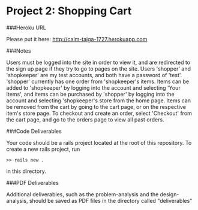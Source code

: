 Project 2: Shopping Cart
========================

###Heroku URL

Please put it here: http://calm-taiga-1727.herokuapp.com

###Notes

Users must be logged into the site in order to view it, and are redirected to the sign up page if they try to go to pages on the site. Users 'shopper' and 'shopkeeper' are my test accounts, and both have a password of 'test'. 'shopper' currently has one order from 'shopkeeper's items. Items can be added to 'shopkeeper' by logging into the account and selecting 'Your Items', and items can be purchased by 'shopper' by logging into the account and selecting 'shopkeeper's store from the home page. Items can be removed from the cart by going to the cart page, or on the respective item's store page. To checkout and create an order, select 'Checkout' from the cart page, and go to the orders page to view all past orders.


###Code Deliverables

Your code should be a rails project located at the root of this repository. To
create a new rails project, run

    >> rails new .

in this directory.


###PDF Deliverables

Additional deliverables, such as the problem-analysis and the design-analysis, should
be saved as PDF files in the directory called "deliverables"
